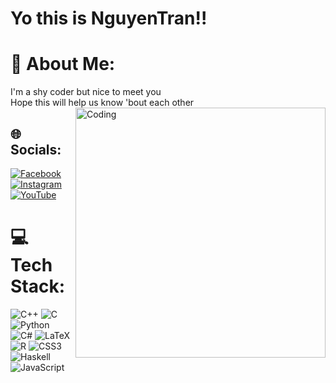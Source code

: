 # Yo this is NguyenTran!!
# 💫 About Me:
I'm a shy coder but nice to meet you<br>Hope this will help us know 'bout each other<br>
<img align="right" alt="Coding" width="400" src="https://media.giphy.com/media/yALcFbrKshfoY/giphy.gif">

## 🌐 Socials:
[![Facebook](https://img.shields.io/badge/Facebook-%231877F2.svg?logo=Facebook&logoColor=white)](https://facebook.com/https://www.facebook.com/profile.php?id=100012641251042) [![Instagram](https://img.shields.io/badge/Instagram-%23E4405F.svg?logo=Instagram&logoColor=white)](https://instagram.com/https://www.instagram.com/nart_irus/) [![YouTube](https://img.shields.io/badge/YouTube-%23FF0000.svg?logo=YouTube&logoColor=white)]([https://youtube.com/@https://www.youtube.com/channel/UCuKJDt_c93LsDaNwLIINPcQ](https://www.youtube.com/channel/UCuKJDt_c93LsDaNwLIINPcQ)) 

# 💻 Tech Stack:
![C++](https://img.shields.io/badge/c++-%2300599C.svg?style=for-the-badge&logo=c%2B%2B&logoColor=white) ![C](https://img.shields.io/badge/c-%2300599C.svg?style=for-the-badge&logo=c&logoColor=white) ![Python](https://img.shields.io/badge/python-3670A0?style=for-the-badge&logo=python&logoColor=ffdd54) ![C#](https://img.shields.io/badge/c%23-%23239120.svg?style=for-the-badge&logo=c-sharp&logoColor=white) ![LaTeX](https://img.shields.io/badge/latex-%23008080.svg?style=for-the-badge&logo=latex&logoColor=white) ![R](https://img.shields.io/badge/r-%23276DC3.svg?style=for-the-badge&logo=r&logoColor=white) ![CSS3](https://img.shields.io/badge/css3-%231572B6.svg?style=for-the-badge&logo=css3&logoColor=white) ![Haskell](https://img.shields.io/badge/Haskell-5e5086?style=for-the-badge&logo=haskell&logoColor=white) ![JavaScript](https://img.shields.io/badge/javascript-%23323330.svg?style=for-the-badge&logo=javascript&logoColor=%23F7DF1E)

<!-- Proudly created with GPRM ( https://gprm.itsvg.in ) -->
